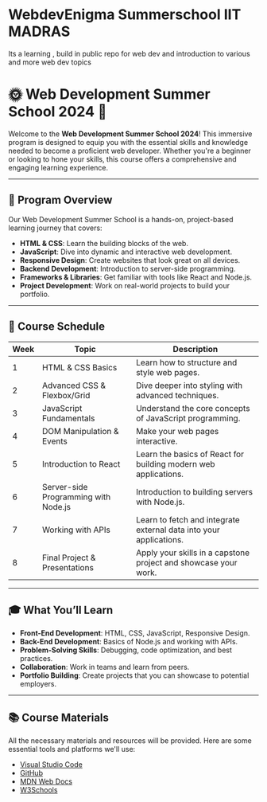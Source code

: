 # WebdevEnigma Summerschool IIT MADRAS
Its a learning , build in public repo for web dev and introduction to various and more web dev topics
# 🌞 **Web Development Summer School 2024** 🚀

Welcome to the **Web Development Summer School 2024**! This immersive program is designed to equip you with the essential skills and knowledge needed to become a proficient web developer. Whether you're a beginner or looking to hone your skills, this course offers a comprehensive and engaging learning experience.

---

## 🌟 **Program Overview**

Our Web Development Summer School is a hands-on, project-based learning journey that covers:
- **HTML & CSS**: Learn the building blocks of the web.
- **JavaScript**: Dive into dynamic and interactive web development.
- **Responsive Design**: Create websites that look great on all devices.
- **Backend Development**: Introduction to server-side programming.
- **Frameworks & Libraries**: Get familiar with tools like React and Node.js.
- **Project Development**: Work on real-world projects to build your portfolio.

---

## 📅 **Course Schedule**

| **Week** | **Topic**                       | **Description**                                                                 |
|----------|---------------------------------|---------------------------------------------------------------------------------|
| 1        | HTML & CSS Basics               | Learn how to structure and style web pages.                                     |
| 2        | Advanced CSS & Flexbox/Grid     | Dive deeper into styling with advanced techniques.                             |
| 3        | JavaScript Fundamentals         | Understand the core concepts of JavaScript programming.                        |
| 4        | DOM Manipulation & Events       | Make your web pages interactive.                                               |
| 5        | Introduction to React           | Learn the basics of React for building modern web applications.               |
| 6        | Server-side Programming with Node.js | Introduction to building servers with Node.js.                               |
| 7        | Working with APIs               | Learn to fetch and integrate external data into your applications.            |
| 8        | Final Project & Presentations   | Apply your skills in a capstone project and showcase your work.               |

---

## 🎓 **What You’ll Learn**

- **Front-End Development**: HTML, CSS, JavaScript, Responsive Design.
- **Back-End Development**: Basics of Node.js and working with APIs.
- **Problem-Solving Skills**: Debugging, code optimization, and best practices.
- **Collaboration**: Work in teams and learn from peers.
- **Portfolio Building**: Create projects that you can showcase to potential employers.

---

## 📚 **Course Materials**

All the necessary materials and resources will be provided. Here are some essential tools and platforms we'll use:

- [Visual Studio Code](https://code.visualstudio.com/)
- [GitHub](https://github.com/)
- [MDN Web Docs](https://developer.mozilla.org/)
- [W3Schools](https://www.w3schools.com/)
